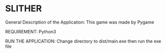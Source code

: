# SLITHER
General Description of the Application: This game was made by Pygame

REQUIREMENT:
  Python3

RUN THE APPLICATION:
  Change directory to dist/main.exe then run the exe file
  
